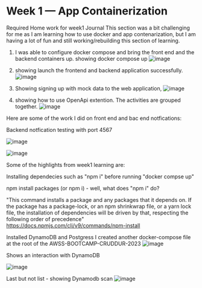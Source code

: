 # Week 1 — App Containerization
Required Home work for week1 Journal
This section was a bit challenging for me as I am learning how to use docker and app contenarization, but I am having  a lot of fun and still working/rebuilding this section of learning.
1) I was able to configure docker compose and bring the front end and the backend containers up.
showing docker compose up
![image](https://user-images.githubusercontent.com/124897604/222780169-6bc6427d-c51f-4b5c-aa5f-5e2a6ea85435.png)

2) showing launch the frontend and backend application successfully.
![image](https://user-images.githubusercontent.com/124897604/222779350-5c208ccc-e68a-48f6-86a2-c5a1818c9d8e.png)

3) Showing signing up with mock data to the web application,
![image](https://user-images.githubusercontent.com/124897604/222783534-b90a9a8a-4648-4a58-85d6-33140e2ee84d.png)

4) showing how to use OpenApi extention. The activities are grouped together.
![image](https://user-images.githubusercontent.com/124897604/222784180-a8376a2d-8a5a-4b27-9d22-46452cf1291b.png)

Here are some of the work I did on front end and bac end notfications:

Backend notfication testing with port 4567

![image](https://user-images.githubusercontent.com/124897604/224582607-3225911e-04d3-4f96-bc42-9a83c2f2c706.png)

![image](https://user-images.githubusercontent.com/124897604/224582640-3609fbcc-ba12-4e25-9c16-a3d69a061bef.png)

Some of the highlights from week1 learning are:

Installing dependecies such as "npm i" before running "docker compse up"

npm install packages (or npm i) - well, what does "npm i" do?

"This command installs a package and any packages that it depends on. If the package has a package-lock, or an npm shrinkwrap file, or a yarn lock file, the installation of dependencies will be driven by that, respecting the following order of precedence"
https://docs.npmjs.com/cli/v9/commands/npm-install

Installed DynamoDB and Postgress
I created another docker-compose file at the root of the AWSS-BOOTCAMP-CRUDDUR-2023
![image](https://user-images.githubusercontent.com/124897604/223315351-13605323-e872-45f5-a648-bc168fe75b69.png)

Shows an interaction with DynamoDB 

![image](https://user-images.githubusercontent.com/124897604/223318590-347bde31-4956-45d0-a1f2-7c63a59d4340.png)

Last but not list - showing Dynamodb scan
![image](https://user-images.githubusercontent.com/124897604/223319049-3a24f6f4-2f4d-4fdb-9d3f-4b60481f35e0.png)




